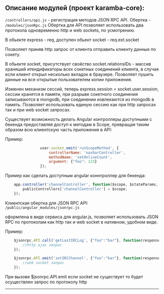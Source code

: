 ## Описание модулей (проект karamba-core):

`/controllers/api.js` - регистрация методов JSON RPC API. Обертка - `/modules/jsonRpc.js`
Обертка для API позволяет использовать два протокола одновременно http и web sockets, по усмотрению.

В обьекте express - req, доступен обьект socket - req.ext.socket

Позволяет приняв http запрос от клиента отправить клиенту данные по сокету.


В обьекте socket, присутствует свойство socket.relationsIDs - массив храняший итендификаторы всех сокетных соединений клиента,
в случае если клиент открыл несколько вкладок в браузере. Позволяет пушить данные на все открытые пользователем копии приложения.


Изменен механизм сессий, теперь express.session = socket.user.session, сессии хранятся в памяти, при разрыве сокетного соединения записываются в mongodb, при соединении извлекаются из mongodb в память. Позволяет использовать единую сессию как при http запросах так и при web socket запросах.


Существует возможность делать Angular контроллеры доступными с бекенда предоставляя доступ к методам в Scope, 
превращая таким образом всю клиентскую часть приложения в API:

Пример:
```javascript
                user.socket.emit('runScopeMethod', {
                    controllerName: 'navbarController',
                    methodName: 'setOnlineCount',
                    argument: {"foo": 123}
                });
```

Пример как сделать доступным angular коннтроллер  для бекенда:
```javascript
	app.controller('channelController', function($scope, $stateParams, $jsonrpc) {
    	publicControllers['channelController'] = $scope;
	});
```

Клиентская обертка для JSON RPC API: `/public/angular_modules/jsonrpc.js`

оформлена в виде сервиса для angular.js, позволяет использовать JSON RPC по протоколам как http так и web socket в нативном, удобном виде. 

Пример:
```javascript
    $jsonrpc.API.call('getLastIRCLog', {"foo":"bar"}, function(response, rpcObject, xhr) {
		//http ajax запрос
    });

    $jsonrpc.API.emit('setIRCChannel', {"foo":"bar"}, function(response, rpcObject, emit) {
		//web socket запрос
    });
```

При вызове $jsonrpc.API.emit если socket не существует то будет осуществлен запрос по протоколу http

***


